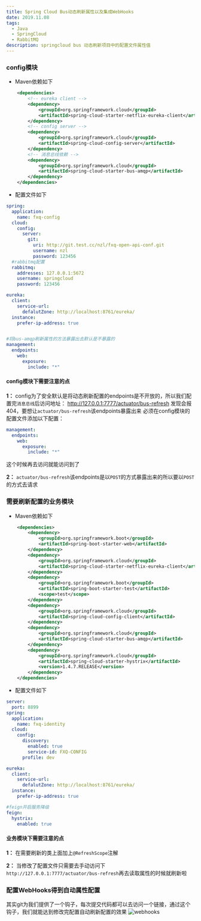 ```yaml
---
title: Spring Cloud Bus动态刷新属性以及集成WebHooks
date: 2019.11.08
tags: 
  - Java 
  - SpringCloud
  - RabbitMQ
description: springcloud bus 动态刷新项目中的配置文件属性值
---
```


### config模块

- Maven依赖如下

```xml
    <dependencies>
        <!-- eureka client -->
        <dependency>
            <groupId>org.springframework.cloud</groupId>
            <artifactId>spring-cloud-starter-netflix-eureka-client</artifactId>
        </dependency>
        <!-- config server -->
        <dependency>
            <groupId>org.springframework.cloud</groupId>
            <artifactId>spring-cloud-config-server</artifactId>
        </dependency>
        <!-- 消息总线依赖 -->
        <dependency>
            <groupId>org.springframework.cloud</groupId>
            <artifactId>spring-cloud-starter-bus-amqp</artifactId>
        </dependency>
    </dependencies>

```

- 配置文件如下

```yaml
spring:
  application:
    name: fxq-config
  cloud:
    config:
      server:
        git:
          uri: http://git.test.cc/nzl/fxq-open-api-conf.git
          username: nzl
          password: 123456
  #rabbitmq配置
  rabbitmq:
    addresses: 127.0.0.1:5672
    username: springcloud
    password: 123456

eureka:
  client:
    service-url:
      defalutZone: http://localhost:8761/eureka/
  instance:
    prefer-ip-address: true


#将bus-amqp刷新属性的方法暴露出去默认是不暴露的
management:
  endpoints:
    web:
      exposure:
        include: "*"
```
#### config模块下需要注意的点
**1：** config为了安全默认是将动态刷新配置的endpoints是不开放的，所以我们配置完`消息总线`后访问地址：
http://127.0.0.1:7777/actuator/bus-refresh 发现会报404，要想让`actuator/bus-refresh`该endpoints暴露出来
必须在config模块的配置文件添加以下配置：
```yaml
management:
  endpoints:
    web:
      exposure:
        include: "*"
```
这个时候再去访问就能访问到了

**2：** `actuator/bus-refresh`该endpoints是以`POST`的方式暴露出来的所以要以`POST`的方式去请求

### 需要刷新配置的业务模块

- Maven依赖如下

```xml
    <dependencies>
        <dependency>
            <groupId>org.springframework.boot</groupId>
            <artifactId>spring-boot-starter-web</artifactId>
        </dependency>
        <dependency>
            <groupId>org.springframework.cloud</groupId>
            <artifactId>spring-cloud-starter-netflix-eureka-client</artifactId>
        </dependency>
        <dependency>
            <groupId>org.springframework.boot</groupId>
            <artifactId>spring-boot-starter-test</artifactId>
            <scope>test</scope>
        </dependency>
        <dependency>
            <groupId>org.springframework.cloud</groupId>
            <artifactId>spring-cloud-config-client</artifactId>
        </dependency>
        <dependency>
            <groupId>org.springframework.cloud</groupId>
            <artifactId>spring-cloud-starter-bus-amqp</artifactId>
        </dependency>
        <dependency>
            <groupId>org.springframework.cloud</groupId>
            <artifactId>spring-cloud-starter-hystrix</artifactId>
            <version>1.4.7.RELEASE</version>
        </dependency>
    </dependencies>
```

- 配置文件如下

```yaml
server:
  port: 8899
spring:
  application:
    name: fxq-identity
  cloud:
    config:
      discovery:
        enabled: true
        service-id: FXQ-CONFIG
      profile: dev

eureka:
  client:
    service-url:
      defalutZone: http://localhost:8761/eureka/
  instance:
    prefer-ip-address: true

#feign开启服务降级
feign:
  hystrix:
    enabled: true
```

#### 业务模块下需要注意的点

**1：** 在需要刷新的类上面加上`@RefreshScope`注解

**2：** 当修改了配置文件只需要去手动访问下`http://127.0.0.1:7777/actuator/bus-refresh`再去读取属性的时候就刷新啦

### 配置WebHooks得到自动属性配置
其实git为我们提供了一个钩子，每次提交代码都可以去访问一个链接，通过这个钩子，我们就能达到修改完配置自动刷新配置的效果
![webhooks](https://suyu-img.oss-cn-shenzhen.aliyuncs.com/webhooks.png)












